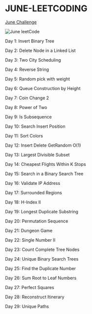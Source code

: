 # JUNE-LEETCODING

[June Challenge](https://leetcode.com/explore/challenge/card/june-leetcoding-challenge/)

![June leetCode](https://miro.medium.com/max/1400/1*hDtgr-huVXLXpx7ocIJMyg.png)


Day 1: Invert Binary Tree

Day 2: Delete Node in a Linked List

Day 3: Two City Scheduling

Day 4: Reverse String

Day 5: Random pick with weight

Day 6: Queue Construction by Height

Day 7: Coin Change 2

Day 8: Power of Two

Day 9: Is Subsequence  

Day 10: Search Insert Position  

Day 11: Sort Colors  

Day 12: Insert Delete GetRandom O(1)  

Day 13: Largest Divisible Subset  

Day 14: Cheapest Flights Within K Stops
 
Day 15: Search in a Binary Search Tree 

Day 16: Validate IP Address  

Day 17: Surrounded Regions 

Day 18: H-Index II  

Day 19: Longest Duplicate Substring  

Day 20: Permutation Sequence

Day 21: Dungeon Game

Day 22: Single Number II  

Day 23: Count Complete Tree Nodes 

Day 24: Unique Binary Search Trees 

Day 25: Find the Duplicate Number  

Day 26: Sum Root to Leaf Numbers 

Day 27: Perfect Squares  

Day 28: Reconstruct Itinerary

Day 29: Unique Paths

